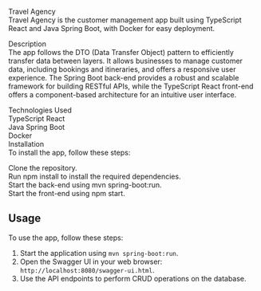 Travel Agency<br>
Travel Agency is the customer management app built using TypeScript React and Java Spring Boot, with Docker for easy deployment.<br>

Description<br>
The app follows the DTO (Data Transfer Object) pattern to efficiently transfer data between layers. It allows businesses to manage customer data, including bookings and itineraries, and offers a responsive user experience. The Spring Boot back-end provides a robust and scalable framework for building RESTful APIs, while the TypeScript React front-end offers a component-based architecture for an intuitive user interface.<br>

Technologies Used<br>
TypeScript React<br>
Java Spring Boot<br>
Docker<br>
Installation<br>
To install the app, follow these steps:<br>

Clone the repository.<br>
Run npm install to install the required dependencies.<br>
Start the back-end using mvn spring-boot:run.<br>
Start the front-end using npm start.<br>

## Usage

To use the app, follow these steps:

1. Start the application using `mvn spring-boot:run`.
2. Open the Swagger UI in your web browser: `http://localhost:8080/swagger-ui.html`.
3. Use the API endpoints to perform CRUD operations on the database.
